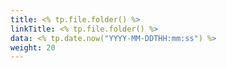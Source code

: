 ```yaml
---
title: <% tp.file.folder() %>
linkTitle: <% tp.file.folder() %>
data: <% tp.date.now("YYYY-MM-DDTHH:mm:ss") %>
weight: 20
---
```


